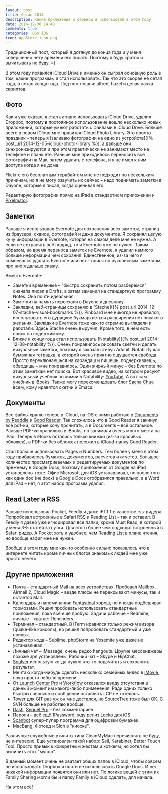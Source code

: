 ```yaml
---
layout: post
title: Сетап 2014
description: Какие приложения и сервисы я использовал в этом году
date: 2014-12-30 14:40
comments: true
categories: OSX iOS
icon: AppStore_icon.png
---
```


Традиционный пост, который я дотянул до конца года и у меня совершенно нету времени его писать. Поэтому я буду краток и вычитывать не буду. =)

В этом году появился iCloud Drive и именно он сыграл основную роль в том, какие программы я стал использовать. Так что это скорее не сетап года, а сетап конца года. Под нож пошли: alfred, hazel и целая пачка скриптов.

## Фото

Как я уже сказал, я стал активно использовать iCloud Drive, удалил Dropbox, поэтому в постоянное использование вошло несколько новых приложений, которые умеют работать с файлами в iCloud Drive. Больше всего в новом iCloud мне нравится iCloud Photo Library. Это просто праздник – теперь я [заливаю фотографии на одно из устройств]({% post_url 2014-12-05-icloud-photo-library %}), а дальше они синхронизируются и при этом практически не занимают место на телефоне и планшете. Раньше мне приходилось переносить все фотографии на Мак, затем удалять с телефона, и я не имел к ним доступа когда я не дома.

Flickr с его бесплатным терабайтом мне не подходит по нескольким причинам, но я не могу озвучить их сейчас – надо поднимать заметки в Dayone, которые я писал, когда оценивал его.

Редактирую фотографии прямо на iPad в стандартном приложении и [Pixelmator](https://itunes.apple.com/ru/app/pixelmator/id924695435?mt=8&uo=4&at=10lbPv&ct=searchlink).

## Заметки

Раньше я использовал Evernote для сохранения всех заметок, страниц из браузера, сканов, фотографий и даже документов. Я сохранял целую кучу информации в Evernote, которая на самом деле мне не нужна. А если не сохранять всё подряд, то и Evernote уже не нужен. Таким образом, во время переноса заметок из Evernote, я удалил намного больше информации чем сохранил. Единственное, из-за чего я сомневался удалять Evernote или нет – поиск по рукописным заметкам, про них я дальше скажу.

Вместо Evernote:

- Заметки временные – "быстро сохранить потом разберемся" сначала писал в Drafts, а затем заменил на стандартную программу Notes. Она почти идеальная.
- Заметки на память переехали в Dayone к дневнику.
- Закладки, веб-страницы сохраняю в [Stache]({% post_url 2014-12-07-stache-visual-bookmarks %}). Pinboard мне никогда не нравился, использовать его дурацкие букмарклеты и расширения нет никакого желания. Закладки в Evernote тоже как-то стремно выглядели и работали. Здесь Stache очень выручил. Кроме того, в нём есть поиск по содержимому.
- Ближе к концу года стал использовать [Notability]({% post_url 2014-12-08-notability %}). Очень понравилось рисовать скетчи и делать визуальные заметки, поэтому я заказал стилус Adonit. Notability как бумажная тетрадка, в которой очень приятно ощущается свобода. Просто переключаешься на карандаш и пишешь, подчеркиваешь, обводишь – мне понравилось. Один жирный минус – без Evernote по этим заметкам нет поиска. Вот красивое видео, на котором рисуют визуальный учебник по химии в Notability: [YouTube](https://www.youtube.com/watch?v=BSxrnEQR59E&feature=youtu.be). А вот сам учебник в [iBooks](https://t.co/dIqiIRPDLt). Также могу порекомендовать блог [Sacha Chua](http://sachachua.com/) всем, кому нравятся скетчи и Emacs.

## Документы

Все файлы храню теперь в iCloud, на iOS с ними работаю в [Documents by Readdle](!itu) и [Good Reader](https://itunes.apple.com/ru/app/goodreader/id777310222?mt=8&uo=4&at=10lbPv&ct=searchlink). Так сложилось что в Good Reader я закинул все pdf-ки, которые хочу прочитать, а в Documents – всё остальное. Раньше PDF-ки хранились в iBooks, но занимали очень много места на iPad. Теперь в iBooks остались только книжки (из-за красивых обложек), а PDF-ки без обложек положил в iCloud-папку Good Reader.

Стал больше использовать Pages и Numbers. Тем более у меня в этом году прибавилось бумажек, документов, расчетов и отчетов. Большое количество просматриваемых и редактируемых документов по прежнему в Google Docs, поэтому приложения от Google на iPad установлены тоже. Офис Microsoft для iOS устанавливал, но после того как один doc (не docx) в Google Docs отобразился правильно, а в Word для iPad – нет, я этот набор программ удалил.

## Read Later и RSS

Раньше использовал Pocket, Feedly и даже iFTTT в качестве rss-ридера. Попробовал встроенные в Safari RSS и Reading List – так и оставил. В Feedly я давно уже игнорировал все папки, кроме Must Read, в которой у меня 3-5 статей за сутки. Для этого более чем подходит встроенный в Safari ридер. А Pocket хоть и удобнее, чем Reading List в плане чтения, но вообще нафиг мне не нужен.

Вообще в этом году мне как-то особенно сильно показалось что в интернете читать кроме личных блогов знакомых людей мне уже просто нечего.

## Другие приложения

- Почта – стандартный Mail на всех устройствах. Пробовал Mailbox, Airmail 2, Cloud Magic – везде плюсы не перекрывают минусы, так и остается Mail.
- Календарь и напоминания: [Fantastical](https://itunes.apple.com/ru/app/id830708155?mt=8&at=10lbPv) хорош, но иногда подбешивал тормозами. Решил пробовать использовать стандартные приложения, пока всё ещё пробую. Задачи рабочие – Redmine, личные – хватает Reminders.
- Терминал – стандартный. В iTerm нравился только режим визора (quake-like консоль), но решил попробовать стандартный и уже привык.
- Редактор кода – Sublime, phpStorm на Yosemite уже даже не устанавливал.
- Личный чат – iMessage, очень редко hangouts. Другие мессенджеры похоже зря установлены. Рабочий чат – Skype и HipChat.
- [Soulver](https://itunes.apple.com/ru/app/soulver-notepad-calculator/id348142037?mt=8&uo=4&at=10lbPv&ct=searchlink) использую когда нужно что-то подсчитать и сохранить результат.
- Мечтаю когда-нибудь сделать несколько семейных видео в [iMovie](https://itunes.apple.com/ru/app/imovie/id377298193?mt=8&uo=4&at=10lbPv&ct=searchlink), пока просто небыло времени.
- От [Launch Center Pro](https://itunes.apple.com/ru/app/launch-center-pro-for-ipad/id799664902?mt=8&uo=4&at=10lbPv&ct=searchlink) и [Workflow](https://itunes.apple.com/ru/app/workflow-powerful-automation/id915249334?mt=8&uo=4&at=10lbPv&ct=searchlink) отказался ввиду отсутствия в данный момент им какого-либо применения. Ради одних только быстрых звонков и сообщений оставлять LCP не хотелось.
- Tower для GIT раз уж он мне [достался](http://macosworld.ru/tower-2-git-mac/), но SourceTree тоже был ОК. С SVN больше не работаю вообще.
- [Dash](https://itunes.apple.com/ru/app/dash-docs-snippets/id458034879?mt=12&uo=4&at=10lbPv&ct=searchlink), [Sequel Pro](http://www.sequelpro.com/) – без комментариев.
- Пароли – всё ещё [1Password](https://itunes.apple.com/ru/app/1password/id443987910?mt=12&uo=4&at=10lbPv&ct=searchlink), жду релиз [Locko](https://itunes.apple.com/ru/app/locko-password-manager-file/id863040375?mt=12&uo=4&at=10lbPv&ct=searchlink) для iOS.
- [Scanbot](http://paul.elms.pro/blog/2014/08/15/scanbot-pro/) супер-пупер программа для оцифровки бумажек.
- MacBang, Фотоед и Slon в "киоске".

Различные служебные утилиты типа CleanMyMac перечислять не буду, не интересно. Ещё установлен такой набор: Seil, Karabiner, Better Touch Tool. Просто привык к конкретным жестам и хоткеям, но хотел бы выпилить этот "мусор".

В данный момент очень не хватает общих папок в iCloud, чтобы совсем не использовать Dropbox и почти не использовать Google Docs. И нет никакой информации появятся они или нет. По логике вещей с этим их Family Sharing могли бы и папку Family в iCloud сделать, для начала.

На этом всё!